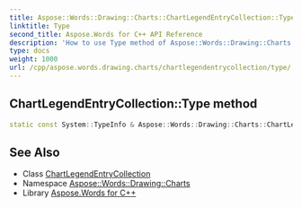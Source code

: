 ```yaml
---
title: Aspose::Words::Drawing::Charts::ChartLegendEntryCollection::Type method
linktitle: Type
second_title: Aspose.Words for C++ API Reference
description: 'How to use Type method of Aspose::Words::Drawing::Charts::ChartLegendEntryCollection class in C++.'
type: docs
weight: 1000
url: /cpp/aspose.words.drawing.charts/chartlegendentrycollection/type/
---
```

## ChartLegendEntryCollection::Type method




```cpp
static const System::TypeInfo & Aspose::Words::Drawing::Charts::ChartLegendEntryCollection::Type()
```

## See Also

* Class [ChartLegendEntryCollection](../)
* Namespace [Aspose::Words::Drawing::Charts](../../)
* Library [Aspose.Words for C++](../../../)
